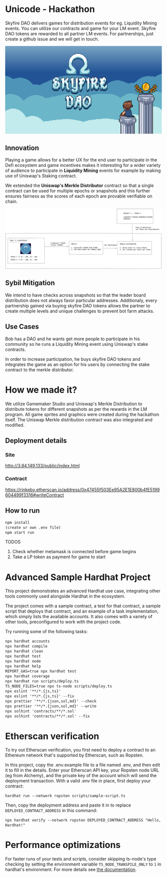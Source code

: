 # Unicode - Hackathon

Skyfire DAO delivers games for distribution events for eg. Liquidity Mining events.
You can utilize our contracts and game for your LM event. Skyfire DAO tokens are rewarded to all partner LM events.
For partnerships, just create a github issue and we will get in touch.

<p align="center">
  <img src="CoverImage.png"/>
</p>

## Innovation
Playing a game allows for a better UX for the end user to participate in the Defi ecosystem and game incentives makes it interesting for a wider variety of audience to participate in **Liquidity Mining**  events for example by making use of Uniswap's Staking contract.

We extended the **Uniswap's Merkle Distributor** contract so that a single contract can be used for multiple epochs or snapshots and this further ensures fairness as the scores of each epoch are provable verifiable on chain.

<p align="center">
  <img src="skyfireDAO.png"/>
</p>


## Sybil Mitigation
We intend to have checks across snapshots so that the leader board distribution does not always favor particular addresses.
Additionaly, every partnership gained via buying skyfire DAO tokens allows the partner to create multiple levels and unique challenges to prevent bot farm attacks. 

## Use Cases

Bob has a DAO and he wants get more people to participate in his community so he runs a Liquidity Mining event using Uniswap's stake contracts. 

In order to increase participation, he buys skyfire DAO tokens and integrates the game as an option for his users by connecting the stake contract to the merkle distributor. 

# How we made it?

We utilize Gamemaker Studio  and Uniswap's Merkle Distribution to distribute tokens for different snapshots as per the rewards in the LM program. All game sprites and graphics were created during the hackathon itself. The Uniswap Merkle distribution contract was also integrated and modified. 

## Deployment details
### Site
http://3.84.149.133/public/index.html

### Contract
https://rinkeby.etherscan.io/address/0x47455f503Ee95A2E1E800b4fE5199604499f3316#writeContract

## How to run
``` 
npm install
(create ur own .env file)
npm start run
```

TODOS
1. Check whether metamask is connected before game begins
1. Take a LP token as payment for game to start


# Advanced Sample Hardhat Project

This project demonstrates an advanced Hardhat use case, integrating other tools commonly used alongside Hardhat in the ecosystem.

The project comes with a sample contract, a test for that contract, a sample script that deploys that contract, and an example of a task implementation, which simply lists the available accounts. It also comes with a variety of other tools, preconfigured to work with the project code.

Try running some of the following tasks:

```shell
npx hardhat accounts
npx hardhat compile
npx hardhat clean
npx hardhat test
npx hardhat node
npx hardhat help
REPORT_GAS=true npx hardhat test
npx hardhat coverage
npx hardhat run scripts/deploy.ts
TS_NODE_FILES=true npx ts-node scripts/deploy.ts
npx eslint '**/*.{js,ts}'
npx eslint '**/*.{js,ts}' --fix
npx prettier '**/*.{json,sol,md}' --check
npx prettier '**/*.{json,sol,md}' --write
npx solhint 'contracts/**/*.sol'
npx solhint 'contracts/**/*.sol' --fix
```

# Etherscan verification

To try out Etherscan verification, you first need to deploy a contract to an Ethereum network that's supported by Etherscan, such as Ropsten.

In this project, copy the .env.example file to a file named .env, and then edit it to fill in the details. Enter your Etherscan API key, your Ropsten node URL (eg from Alchemy), and the private key of the account which will send the deployment transaction. With a valid .env file in place, first deploy your contract:

```shell
hardhat run --network ropsten scripts/sample-script.ts
```

Then, copy the deployment address and paste it in to replace `DEPLOYED_CONTRACT_ADDRESS` in this command:

```shell
npx hardhat verify --network ropsten DEPLOYED_CONTRACT_ADDRESS "Hello, Hardhat!"
```

# Performance optimizations

For faster runs of your tests and scripts, consider skipping ts-node's type checking by setting the environment variable `TS_NODE_TRANSPILE_ONLY` to `1` in hardhat's environment. For more details see [the documentation](https://hardhat.org/guides/typescript.html#performance-optimizations).
